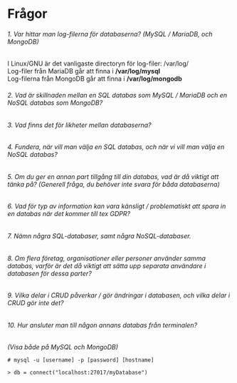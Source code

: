 # Frågor
###### *1. Var hittar man log-filerna för databaserna? (MySQL / MariaDB, och MongoDB)*  

I Linux/GNU är det vanligaste directoryn för log-filer: 
    /var/log/  
Log-filer från MariaDB går att finna i 
    **/var/log/mysql**  
Log-filerna från MongoDB går att finna i 
    **/var/log/mongodb**  

###### *2. Vad är skillnaden mellan en SQL databas som MySQL / MariaDB och en NoSQL databas som MongoDB?*



###### *3. Vad finns det för likheter mellan databaserna?*  



###### *4. Fundera, när vill man välja en SQL databas, och när vi vill man välja en NoSQL databas?*



###### *5. Om du ger en annan part tillgång till din databas, vad är då viktigt att tänka på? (Generell fråga, du behöver inte svara för båda databaserna)*  



###### *6. Vad för typ av information kan vara känsligt / problematiskt att spara in en databas när det kommer till tex GDPR?*  



###### *7. Nämn några SQL-databaser, samt några NoSQL-databaser.*  



###### *8. Om flera företag, organisationer eller personer använder samma databas, varför är det då viktigt att sätta upp separata användare i databasen för dessa parter?*  



###### *9.  Vilka delar i CRUD påverkar / gör ändringar i databasen, och vilka delar i CRUD gör inte det?*  



###### *10.  Hur ansluter man till någon annans databas från terminalen?*  
*(Visa både på MySQL och MongoDB)*

    # mysql -u [username] -p [password] [hostname]

    > db = connect("localhost:27017/myDatabase")

